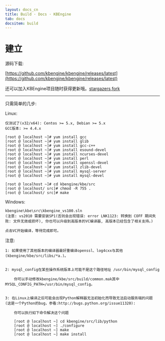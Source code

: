 ```yaml
---
layout: docs_cn
title: Build · Docs · KBEngine
tab: docs
docsitem: build
---
```


建立
==============

源码下载:

[https://github.com/kbengine/kbengine/releases/latest](https://github.com/kbengine/kbengine/releases/latest)

还可以加入KBEngine项目随时获得更新哦。[stargazers](https://github.com/kbengine/kbengine/stargazers),[fork](https://github.com/kbengine/kbengine/fork)


- - -


只需简单的几步:

Linux:

	仅测试了(x32/x64): Centos >= 5.x, Debian >= 5.x
	GCC版本: >= 4.4.x

	[root @ localhost ~]# yum install gcc  
	[root @ localhost ~]# yum install glib  
	[root @ localhost ~]# yum install gcc-c++  
	[root @ localhost ~]# yum install esound-devel  
	[root @ localhost ~]# yum install ncurses-devel 
	[root @ localhost ~]# yum install perl 
	[root @ localhost ~]# yum install openssl-devel 
	[root @ localhost ~]# yum install zlib-devel 
	[root @ localhost ~]# yum install mysql-server
	[root @ localhost ~]# yum install mysql-devel 

	[root @ localhost ~]# cd kbengine/kbe/src
	[root @ localhost/ src]# chmod -R 755 .
	[root @ localhost/ src]# make

Windows:

	kbengine\kbe\src\kbengine_vs100.sln  
	(注意: vs2010 需要安装SP1(否则会出现错误: error LNK1123: 转换到 COFF 期间失败: 文件无效或损坏), 你也可以升级到高版本的VC编译器, 高版本已经包含了相关支持。)

	点击VC开始编译，等待完成即可。


注意: 

	1: 如果使用了其他版本的编译器最好重编译openssl、log4cxx与其他(kbengine/kbe/src/libs/*a.)。


	2: mysql_config在某些操作系统版本上可能不是这个路径地址 /usr/bin/mysql_config

		你可以手动修改kbengine/kbe/src/build/common.mak其中MYSQL_CONFIG_PATH=/usr/bin/mysql_config。


	3: 在Linux上编译之后可能会出现Python解释器无法初始化而导致无法启动服务端的问题 (这是一个Python的bug，参看:http://bugs.python.org/issue11320):
		
		你可以执行如下命令解决这个问题

		[root @ localhost ~] cd kbengine/src/lib/python
		[root @ localhost ~] ./configure
		[root @ localhost ~] make
		[root @ localhost ~] make install

